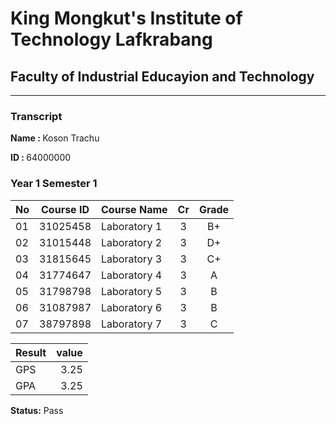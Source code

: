 # King Mongkut's Institute of Technology Lafkrabang #
## Faculty of Industrial Educayion and Technology ##
---
### Transcript

<b> Name : </b> Koson Trachu <p>
<b> ID : </b> 64000000


### Year 1 Semester 1


|No|Course ID| Course Name | Cr | Grade |
|--|---------|-------------|:--:|:-----:|
|01|31025458 |Laboratory 1 |  3 |  B+   |
|02|31015448 |Laboratory 2 |  3 |  D+   |
|03|31815645 |Laboratory 3 |  3 |  C+   |
|04|31774647 |Laboratory 4 |  3 |  A    |
|05|31798798 |Laboratory 5 |  3 |  B    |
|06|31087987 |Laboratory 6 |  3 |  B    |
|07|38797898 |Laboratory 7 |  3 |  C    |


|Result|value|
|------|----:|
|GPS   |3.25 |
|GPA   |3.25 |

<b>Status:</b> Pass 



